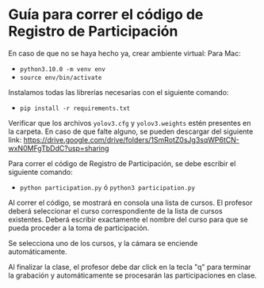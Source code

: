 # Guía para correr el código de Registro de Participación

En caso de que no se haya hecho ya, crear ambiente virtual:
Para Mac: 
* `python3.10.0 -m venv env`
* `source env/bin/activate`

Instalamos todas las librerías necesarias con el siguiente comando:
* `pip install -r requirements.txt`

Verificar que los archivos `yolov3.cfg` y `yolov3.weights` estén presentes en la carpeta.
En caso de que falte alguno, se pueden descargar del siguiente link: 
https://drive.google.com/drive/folders/1SmRotZ0sJg3sqWP6tCN-wxN0MFgTbDdC?usp=sharing

Para correr el código de Registro de Participación, se debe escribir el siguiente comando:
* `python participation.py` ó `python3 participation.py`

Al correr el código, se mostrará en consola una lista de cursos. El profesor deberá seleccionar el curso correspondiente de la lista de cursos existentes. Deberá escribir exactamente el nombre del curso para que se pueda proceder a la toma de participación.

Se selecciona uno de los cursos, y la cámara se enciende automáticamente.

Al finalizar la clase, el profesor debe dar click en la tecla "q" para terminar la grabación y automáticamente se procesarán las participaciones en clase.
